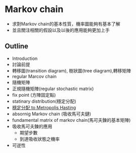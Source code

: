# Markov chain
* 求對Markov chain的基本性質，機率圖能夠有基本了解
* 並且關注相關的假設以及以後的應用能夠更加上手
## Outline
* Introduction
* 討論前提
* 轉移圖(transition diagram), 樹狀圖(tree diagram),轉移矩陣
* regular Marcov chain
* 隨機矩陣
* 正規隨機矩陣(regular stochastic matrix)
* fix point (方陣固定點)
* statinary distribution(穩定分配)
* [穩定分配 to Metropolis Hasting](http://cpmarkchang.logdown.com/posts/737249-pgm-metropolis-hasting)
* absornig Markov chain (吸收馬可夫鏈)
* fundamental matrix of markov chain(馬可夫鍊的基本矩陣)
* 吸收馬可夫鍊的應用
  * 期望步數
  * 到達吸收狀態之機率
* 可逆性